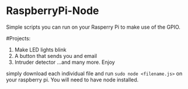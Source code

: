 # RaspberryPi-Node
Simple scripts you can run on your Rasperry Pi to make use of the GPIO.

#Projects:
1. Make LED lights blink
2. A button that sends you and email
3. Intruder detector
...and many more. Enjoy

simply download each individual file and run `sudo node <filename.js>` on your raspberry pi. You will need to have node installed. 

